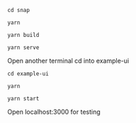 ```
cd snap
```

```
yarn
```

```
yarn build
```

```
yarn serve
```

Open another terminal cd into example-ui
```
cd example-ui
```

```
yarn
```

```
yarn start
```

Open localhost:3000 for testing